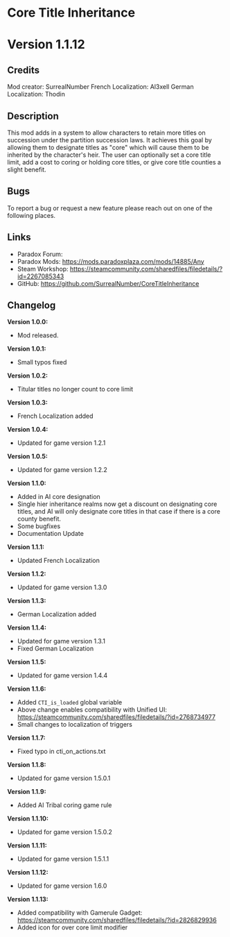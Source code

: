 # Core Title Inheritance

# Version 1.1.12

## Credits
Mod creator: SurrealNumber
French Localization: Al3xell
German Localization: Thodin

## Description
This mod adds in a system to allow characters to retain more titles on succession under the partition succession laws. It achieves this goal by allowing them to designate titles as "core" which will cause them to be inherited by the character's heir. The user can optionally set a core title limit, add a cost to coring or holding core titles, or give core title counties a slight benefit.

## Bugs
To report a bug or request a new feature please reach out on one of the following places.


## Links
- Paradox Forum:
- Paradox Mods: https://mods.paradoxplaza.com/mods/14885/Any
- Steam Workshop: https://steamcommunity.com/sharedfiles/filedetails/?id=2267085343
- GitHub: https://github.com/SurrealNumber/CoreTitleInheritance

## Changelog

**Version 1.0.0:**
- Mod released.

**Version 1.0.1:**
- Small typos fixed

**Version 1.0.2:**
- Titular titles no longer count to core limit

**Version 1.0.3:**
- French Localization added

**Version 1.0.4:**
- Updated for game version 1.2.1

**Version 1.0.5:**
- Updated for game version 1.2.2

**Version 1.1.0:**
- Added in AI core designation
- Single hier inheritance realms now get a discount on designating core titles, and AI will only designate core titles in that case if there is a core county benefit.
- Some bugfixes
- Documentation Update

**Version 1.1.1:**
- Updated French Localization

**Version 1.1.2:**
- Updated for game version 1.3.0

**Version 1.1.3:**
- German Localization added

**Version 1.1.4:**
- Updated for game version 1.3.1
- Fixed German Localization

**Version 1.1.5:**
- Updated for game version 1.4.4

**Version 1.1.6:**
- Added `CTI_is_loaded` global variable
- Above change enables compatibility with Unified UI: https://steamcommunity.com/sharedfiles/filedetails/?id=2768734977
- Small changes to localization of triggers

**Version 1.1.7:**
- Fixed typo in cti_on_actions.txt

**Version 1.1.8:**
- Updated for game version 1.5.0.1

**Version 1.1.9:**
- Added AI Tribal coring game rule

**Version 1.1.10:**
- Updated for game version 1.5.0.2

**Version 1.1.11:**
- Updated for game version 1.5.1.1

**Version 1.1.12:**
- Updated for game version 1.6.0

**Version 1.1.13:**
- Added compatibility with Gamerule Gadget: https://steamcommunity.com/sharedfiles/filedetails/?id=2826829936
- Added icon for over core limit modifier